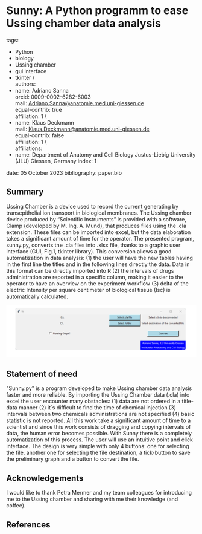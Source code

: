 
# Sunny: A Python programm to ease Ussing chamber data analysis
tags:
  - Python
  - biology
  - Ussing chamber
  - gui interface
  - tkinter \ \
authors:
  - name: Adriano Sanna \
    orcid: 0009-0002-6282-6003\
    mail: Adriano.Sanna@anatomie.med.uni-giessen.de \
    equal-contrib: true \
    affiliation: 1 \
  - name: Klaus Deckmann \
    mail: Klaus.Deckmann@anatomie.med.uni-giessen.de \
    equal-contrib: false \
    affiliation: 1 \ \
affiliations:
 - name: Department of Anatomy and Cell Biology Justus-Liebig University (JLU) Giessen, Germany
   index: 1

date: 05 October 2023
bibliography: paper.bib

## Summary

Ussing Chamber is a device used to record the current generating by transepithelial ion transport in biological membranes. The Ussing chamber device produced by “Scientific Instruments” is provided with a software, Clamp (developed by M. Ing. A. Mund),  that produces files using the .cla extension. These files can be imported into excel, but the data elaboration takes a significant amount of time for the operator. The presented program, sunny.py, converts the .cla files into .xlsx file, thanks to a graphic user interface (GUI, Fig.1, tkinter library). This conversion allows a good automatization in data analysis: (1) the user will have the new tables having in the first line the titles and in the following lines directly the data. Data in this format can be directly imported into R (2) the intervals of drugs administration are reported in a specific column, making it easier to the operator to have an overview on the experiment workflow (3) delta of the electric Intensity per square centimeter of biological tissue (Isc) is automatically calculated.

![Figure 1: Sunny´s graphic user interface.](image.png)


## Statement of need

"Sunny.py" is a program developed to make Ussing chamber data analysis faster and more reliable. By importing the Ussing Chamber data (.cla) into excel the user encounter many obstacles: (1) data are not ordered in a title-data manner (2) it´s difficult to find the time of chemical injection (3) intervals between two chemicals administrations are not specified (4) basic statistic is not reported. All this work take a significant amount of time to a  scientist and since this work consists of dragging and copying intervals of data, the human error becomes possible. With Sunny there is a completely automatization of this process. The user will use an intuitive point and click interface. The design is very simple with only 4 buttons: one for selecting the file, another one for selecting the file destination, a tick-button to save the preliminary graph and a button to convert the file.

## Acknowledgements

I would like to thank Petra Mermer and my team colleagues for introducing me to the Ussing chamber and sharing with me their knowledge (and coffee).


## References